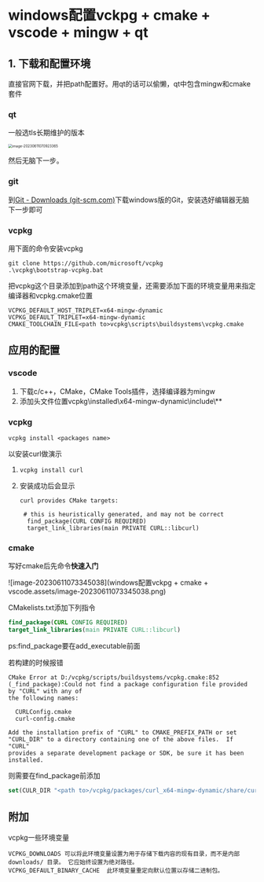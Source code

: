 # windows配置vckpg + cmake + vscode + mingw + qt

## 1. 下载和配置环境

直接官网下载，并把path配置好。用qt的话可以偷懒，qt中包含mingw和cmake套件

### qt

一般选tls长期维护的版本

<img src="windows配置vckpg + cmake + vscode.assets/image-20230611070923365.png" alt="image-20230611070923365" style="zoom:50%;" />

然后无脑下一步。

### git

到[Git - Downloads (git-scm.com)](https://git-scm.com/downloads)下载windows版的Git，安装选好编辑器无脑下一步即可

### vcpkg

用下面的命令安装vcpkg

```shell
git clone https://github.com/microsoft/vcpkg
.\vcpkg\bootstrap-vcpkg.bat
```

把vcpkg这个目录添加到path这个环境变量，还需要添加下面的环境变量用来指定编译器和vcpkg.cmake位置

````
VCPKG_DEFAULT_HOST_TRIPLET=x64-mingw-dynamic
VCPKG_DEFAULT_TRIPLET=x64-mingw-dynamic
CMAKE_TOOLCHAIN_FILE<path to>vcpkg\scripts\buildsystems\vcpkg.cmake
````

## 应用的配置

### vscode

1. 下载c/c++，CMake，CMake Tools插件，选择编译器为mingw
2. 添加头文件位置<path to>vcpkg\installed\x64-mingw-dynamic\include\\*\*

### vcpkg

```shell
vcpkg install <packages name>
```

以安装curl做演示

1. ```shell
   vcpkg install curl
   ```

2. 安装成功后会显示

   ```
   curl provides CMake targets:
   
   	# this is heuristically generated, and may not be correct
   	 find_package(CURL CONFIG REQUIRED)
   	 target_link_libraries(main PRIVATE CURL::libcurl)
   ```

### cmake

写好cmake后先命令**快速入门**

![image-20230611073345038](windows配置vckpg + cmake + vscode.assets/image-20230611073345038.png)

CMakelists.txt添加下列指令

```cmake
find_package(CURL CONFIG REQUIRED)
target_link_libraries(main PRIVATE CURL::libcurl)
```

ps:find_package要在add_executable前面

若构建的时候报错

```shell
CMake Error at D:/vcpkg/scripts/buildsystems/vcpkg.cmake:852 (_find_package):Could not find a package configuration file provided by "CURL" with any of
the following names:

  CURLConfig.cmake
  curl-config.cmake

Add the installation prefix of "CURL" to CMAKE_PREFIX_PATH or set
"CURL_DIR" to a directory containing one of the above files.  If "CURL"
provides a separate development package or SDK, be sure it has been
installed.
```

则需要在find_package前添加

```cmake
set(CULR_DIR "<path to>/vcpkg/packages/curl_x64-mingw-dynamic/share/curl")
```



## 附加

vcpkg一些环境变量

```
VCPKG_DOWNLOADS	可以将此环境变量设置为用于存储下载内容的现有目录，而不是内部 downloads/ 目录。 它应始终设置为绝对路径。
VCPKG_DEFAULT_BINARY_CACHE	此环境变量重定向默认位置以存储二进制包。
```

